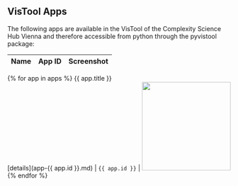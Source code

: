 ## VisTool Apps

The following apps are available in the VisTool of the Complexity Science Hub Vienna and therefore accessible from python through the pyvistool package:

Name | App ID | Screenshot
----- | ----- | ----------
{% for app in apps %}
{{ app.title }}<br>[details](app-{{ app.id }}.md) | ```{{ app.id }}``` | <img src="https://vis.csh.ac.at/vistool/{{ app.preview_image }}" height="200">
{% endfor %}